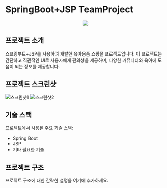 # SpringBoot+JSP TeamProject
<div align="center">
<img src="https://capsule-render.vercel.app/api?type=waving&color=black&height=200&section=header&text=Babee&fontSize=90" />
</div>

## 프로젝트 소개

스프링부트+JSP를 사용하여 개발한 육아용품 쇼핑몰 프로젝트입니다. 이 프로젝트는 간단하고 직관적인 UI로 사용자에게 편의성을 제공하며, 다양한 커뮤니티와 육아에 도움이 되는 정보를 제공합니다.

## 프로젝트 스크린샷

![스크린샷1](https://github.com/mokapome/babee/assets/142473323/f00ba41d-336e-4542-9527-36d4d2c64b15)
![스크린샷2](https://github.com/mokapome/babee/assets/142473323/c1eb6e0d-b4ab-4ac4-8a63-062be1001ff7)

## 기술 스택

프로젝트에서 사용된 주요 기술 스택:

- Spring Boot
- JSP
- 기타 필요한 기술

## 프로젝트 구조

프로젝트 구조에 대한 간략한 설명을 여기에 추가하세요.

